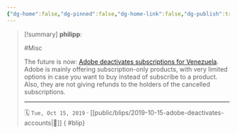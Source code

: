 ```yaml
---
{"dg-home":false,"dg-pinned":false,"dg-home-link":false,"dg-publish":true,"type":"blip","created-date":"2019-10-15T00:00:00","disabled rules":["yaml-title","yaml-title-alias","file-name-heading"],"title":"philipp @ 2019-10-15","dg-permalink":"2019/10/15/adobe-deactivates-accounts/","updated-date":"2025-04-30T22:27:35","dg-path":"blips/2019-10-15-adobe-deactivates-accounts.md","permalink":"/2019/10/15/adobe-deactivates-accounts/","dgPassFrontmatter":true,"created":"2019-10-15T00:00:00","updated":"2025-04-30T22:27:35"}
---
```


> [!summary] **philipp**:
>
> #Misc
>
> The future is now: [Adobe deactivates subscriptions for Venezuela](https://mobile.twitter.com/mrmedina/status/1181348462639452160). Adobe is mainly offering subscription-only products, with very limited options in case you want to buy instead of subscribe to a product. Also, they are not giving refunds to the holders of the cancelled subscriptions.
> - - -
>
> 🗓️ `Tue, Oct 15, 2019` · [[public/blips/2019-10-15-adobe-deactivates-accounts\|🔗]]
{ #blip}


